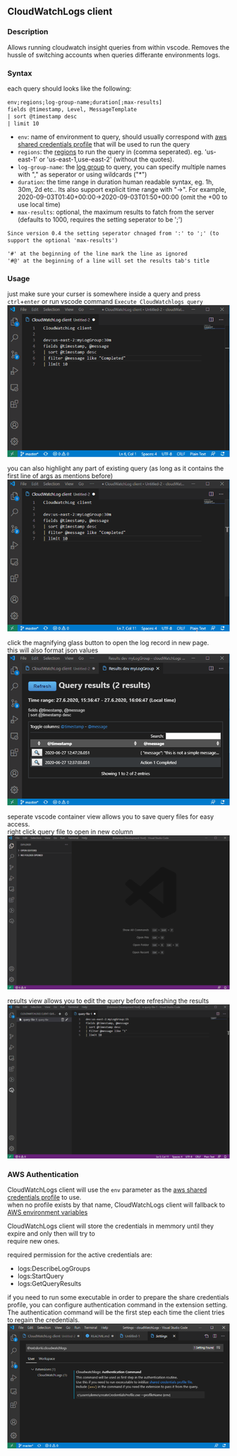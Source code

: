 ## CloudWatchLogs client
### Description
Allows running cloudwatch insight queries from within vscode.
Removes the hussle of switching accounts when queries differante environments logs.

### Syntax
each query should looks like the following:
```
env;regions;log-group-name;duration[;max-results]
fields @timestamp, Level, MessageTemplate
| sort @timestamp desc
| limit 10
```

- `env`: name of environment to query, should usually correspond with [aws shared credentials profile][1] that will be used to run the query
- `regions`: the [regions][3] to run the query in (comma seperated). eg. 'us-east-1' or 'us-east-1,use-east-2' (without the quotes). 
- `log-group-name`: the [log group][2] to query, you can specify multiple names with "," as seperator or using wildcards ("*")
- `duration`: the time range in duration human readable syntax, eg. 1h, 30m, 2d etc.. Its also support explicit time range with "->". For example, 2020-09-03T01:40+00:00->2020-09-03T01:50+00:00 (omit the +00 to use local time)
- `max-results`: optional, the maximum results to fatch from the server (defaults to 1000, requires the setting seperator to be ';')

~~~
Since version 0.4 the setting seperator chnaged from ':' to ';' (to support the optional 'max-results')
~~~

~~~
'#' at the beginning of the line mark the line as ignored
'#@' at the beginning of a line will set the results tab's title
~~~


### Usage
just make sure your curser is somewhere inside a query and press `ctrl`+`enter` or run vscode command `Execute CloudWatchlogs query`
![simpleQuery][simpleQuery]

you can also highlight any part of existing query (as long as it contains the first line of args as mentions before)
![selectedQuery][selectedQuery]

click the magnifying glass button to open the log record in new page.  
this will also format json values
![openLogRecord][openLogRecord]

seperate vscode container view allows you to save query files for easy access.  
right click query file to open in new column
![contianerView][contianerView]

results view allows you to edit the query before refreshing the results
![editQuery][editQuery]

### AWS Authentication
CloudWatchLogs client will use the `env` parameter as the [aws shared credentials profile][1] to use.  
when no profile exists by that name, CloudWatchLogs client will fallback to [AWS environment variables][4]  

CloudWatchLogs client will store the credentials in memmory until they expire and only then will try to  
require new ones.

required permission for the active credentials are:
- logs:DescribeLogGroups
- logs:StartQuery
- logs:GetQueryResults

if you need to run some executable in order to prepare the share credentials profile, you can configure 
authentication command in the extension setting. The authentication command will be the first step each time
the client tries to regain the credentials.
![settings][settings]


[1]: https://docs.aws.amazon.com/ses/latest/DeveloperGuide/create-shared-credentials-file.html
[2]: https://docs.aws.amazon.com/AmazonCloudWatch/latest/logs/Working-with-log-groups-and-streams.html
[3]: https://docs.aws.amazon.com/general/latest/gr/cwl_region.html
[4]: https://docs.aws.amazon.com/cli/latest/userguide/cli-configure-envvars.html#envvars-list

[simpleQuery]: https://github.com/dorki/vscode.cloudWatchLogs/blob/master/media/gifs/simpleQuery.gif?raw=true
[selectedQuery]: https://github.com/dorki/vscode.cloudWatchLogs/blob/master/media/gifs/selectedQuery.gif?raw=true 
[openLogRecord]: https://github.com/dorki/vscode.cloudWatchLogs/blob/master/media/gifs/openLogRecord.gif?raw=true 
[settings]: https://github.com/dorki/vscode.cloudWatchLogs/blob/master/media/gifs/settings.png?raw=true
[contianerView]: https://github.com/dorki/vscode.cloudWatchLogs/blob/master/media/gifs/contianerView.gif?raw=true
[editQuery]: https://github.com/dorki/vscode.cloudWatchLogs/blob/master/media/gifs/editQuery.gif?raw=true